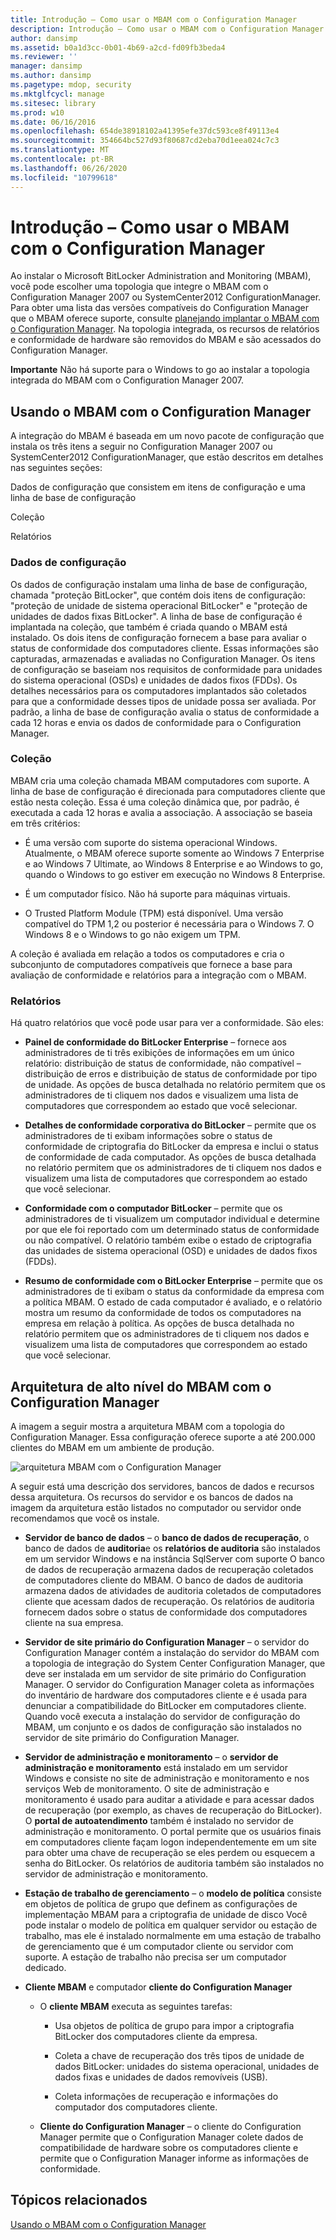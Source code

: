 ```yaml
---
title: Introdução – Como usar o MBAM com o Configuration Manager
description: Introdução – Como usar o MBAM com o Configuration Manager
author: dansimp
ms.assetid: b0a1d3cc-0b01-4b69-a2cd-fd09fb3beda4
ms.reviewer: ''
manager: dansimp
ms.author: dansimp
ms.pagetype: mdop, security
ms.mktglfcycl: manage
ms.sitesec: library
ms.prod: w10
ms.date: 06/16/2016
ms.openlocfilehash: 654de38918102a41395efe37dc593ce8f49113e4
ms.sourcegitcommit: 354664bc527d93f80687cd2eba70d1eea024c7c3
ms.translationtype: MT
ms.contentlocale: pt-BR
ms.lasthandoff: 06/26/2020
ms.locfileid: "10799618"
---
```

# Introdução – Como usar o MBAM com o Configuration Manager


Ao instalar o Microsoft BitLocker Administration and Monitoring (MBAM), você pode escolher uma topologia que integre o MBAM com o Configuration Manager 2007 ou SystemCenter2012 ConfigurationManager. Para obter uma lista das versões compatíveis do Configuration Manager que o MBAM oferece suporte, consulte [planejando implantar o MBAM com o Configuration Manager](planning-to-deploy-mbam-with-configuration-manager-2.md). Na topologia integrada, os recursos de relatórios e conformidade de hardware são removidos do MBAM e são acessados do Configuration Manager.

**Importante**  Não há suporte para o Windows to go ao instalar a topologia integrada do MBAM com o Configuration Manager 2007.

 

## Usando o MBAM com o Configuration Manager


A integração do MBAM é baseada em um novo pacote de configuração que instala os três itens a seguir no Configuration Manager 2007 ou SystemCenter2012 ConfigurationManager, que estão descritos em detalhes nas seguintes seções:

Dados de configuração que consistem em itens de configuração e uma linha de base de configuração

Coleção

Relatórios

### Dados de configuração

Os dados de configuração instalam uma linha de base de configuração, chamada "proteção BitLocker", que contém dois itens de configuração: "proteção de unidade de sistema operacional BitLocker" e "proteção de unidades de dados fixas BitLocker". A linha de base de configuração é implantada na coleção, que também é criada quando o MBAM está instalado. Os dois itens de configuração fornecem a base para avaliar o status de conformidade dos computadores cliente. Essas informações são capturadas, armazenadas e avaliadas no Configuration Manager. Os itens de configuração se baseiam nos requisitos de conformidade para unidades do sistema operacional (OSDs) e unidades de dados fixos (FDDs). Os detalhes necessários para os computadores implantados são coletados para que a conformidade desses tipos de unidade possa ser avaliada. Por padrão, a linha de base de configuração avalia o status de conformidade a cada 12 horas e envia os dados de conformidade para o Configuration Manager.

### Coleção

MBAM cria uma coleção chamada MBAM computadores com suporte. A linha de base de configuração é direcionada para computadores cliente que estão nesta coleção. Essa é uma coleção dinâmica que, por padrão, é executada a cada 12 horas e avalia a associação. A associação se baseia em três critérios:

-   É uma versão com suporte do sistema operacional Windows. Atualmente, o MBAM oferece suporte somente ao Windows 7 Enterprise e ao Windows 7 Ultimate, ao Windows 8 Enterprise e ao Windows to go, quando o Windows to go estiver em execução no Windows 8 Enterprise.

-   É um computador físico. Não há suporte para máquinas virtuais.

-   O Trusted Platform Module (TPM) está disponível. Uma versão compatível do TPM 1,2 ou posterior é necessária para o Windows 7. O Windows 8 e o Windows to go não exigem um TPM.

A coleção é avaliada em relação a todos os computadores e cria o subconjunto de computadores compatíveis que fornece a base para avaliação de conformidade e relatórios para a integração com o MBAM.

### Relatórios

Há quatro relatórios que você pode usar para ver a conformidade. São eles:

-   **Painel de conformidade do BitLocker Enterprise** – fornece aos administradores de ti três exibições de informações em um único relatório: distribuição de status de conformidade, não compatível – distribuição de erros e distribuição de status de conformidade por tipo de unidade. As opções de busca detalhada no relatório permitem que os administradores de ti cliquem nos dados e visualizem uma lista de computadores que correspondem ao estado que você selecionar.

-   **Detalhes de conformidade corporativa do BitLocker** – permite que os administradores de ti exibam informações sobre o status de conformidade de criptografia do BitLocker da empresa e inclui o status de conformidade de cada computador. As opções de busca detalhada no relatório permitem que os administradores de ti cliquem nos dados e visualizem uma lista de computadores que correspondem ao estado que você selecionar.

-   **Conformidade com o computador BitLocker** – permite que os administradores de ti visualizem um computador individual e determine por que ele foi reportado com um determinado status de conformidade ou não compatível. O relatório também exibe o estado de criptografia das unidades de sistema operacional (OSD) e unidades de dados fixos (FDDs).

-   **Resumo de conformidade com o BitLocker Enterprise** – permite que os administradores de ti exibam o status da conformidade da empresa com a política MBAM. O estado de cada computador é avaliado, e o relatório mostra um resumo da conformidade de todos os computadores na empresa em relação à política. As opções de busca detalhada no relatório permitem que os administradores de ti cliquem nos dados e visualizem uma lista de computadores que correspondem ao estado que você selecionar.

## Arquitetura de alto nível do MBAM com o Configuration Manager


A imagem a seguir mostra a arquitetura MBAM com a topologia do Configuration Manager. Essa configuração oferece suporte a até 200.000 clientes do MBAM em um ambiente de produção.

![arquitetura MBAM com o Configuration Manager](images/mbam2-cmserver.gif)

A seguir está uma descrição dos servidores, bancos de dados e recursos dessa arquitetura. Os recursos do servidor e os bancos de dados na imagem da arquitetura estão listados no computador ou servidor onde recomendamos que você os instale.

-   **Servidor de banco de dados** – o **banco de dados de recuperação**, o banco de dados de **auditoria**e os **relatórios de auditoria** são instalados em um servidor Windows e na instância SqlServer com suporte O banco de dados de recuperação armazena dados de recuperação coletados de computadores cliente do MBAM. O banco de dados de auditoria armazena dados de atividades de auditoria coletados de computadores cliente que acessam dados de recuperação. Os relatórios de auditoria fornecem dados sobre o status de conformidade dos computadores cliente na sua empresa.

-   **Servidor de site primário do Configuration Manager** – o servidor do Configuration Manager contém a instalação do servidor do MBAM com a topologia de integração do System Center Configuration Manager, que deve ser instalada em um servidor de site primário do Configuration Manager. O servidor do Configuration Manager coleta as informações do inventário de hardware dos computadores cliente e é usada para denunciar a compatibilidade do BitLocker em computadores cliente. Quando você executa a instalação do servidor de configuração do MBAM, um conjunto e os dados de configuração são instalados no servidor de site primário do Configuration Manager.

-   **Servidor de administração e monitoramento** – o **servidor de administração e monitoramento** está instalado em um servidor Windows e consiste no site de administração e monitoramento e nos serviços Web de monitoramento. O site de administração e monitoramento é usado para auditar a atividade e para acessar dados de recuperação (por exemplo, as chaves de recuperação do BitLocker). O **portal de autoatendimento** também é instalado no servidor de administração e monitoramento. O portal permite que os usuários finais em computadores cliente façam logon independentemente em um site para obter uma chave de recuperação se eles perdem ou esquecem a senha do BitLocker. Os relatórios de auditoria também são instalados no servidor de administração e monitoramento.

-   **Estação de trabalho de gerenciamento** – o **modelo de política** consiste em objetos de política de grupo que definem as configurações de implementação MBAM para a criptografia de unidade de disco Você pode instalar o modelo de política em qualquer servidor ou estação de trabalho, mas ele é instalado normalmente em uma estação de trabalho de gerenciamento que é um computador cliente ou servidor com suporte. A estação de trabalho não precisa ser um computador dedicado.

-   **Cliente MBAM** e computador **cliente do Configuration Manager**

    -   O **cliente MBAM** executa as seguintes tarefas:

        -   Usa objetos de política de grupo para impor a criptografia BitLocker dos computadores cliente da empresa.

        -   Coleta a chave de recuperação dos três tipos de unidade de dados BitLocker: unidades do sistema operacional, unidades de dados fixas e unidades de dados removíveis (USB).

        -   Coleta informações de recuperação e informações do computador dos computadores cliente.

    -   **Cliente do Configuration Manager** – o cliente do Configuration Manager permite que o Configuration Manager colete dados de compatibilidade de hardware sobre os computadores cliente e permite que o Configuration Manager informe as informações de conformidade.

## Tópicos relacionados


[Usando o MBAM com o Configuration Manager](using-mbam-with-configuration-manager.md)

 

 





